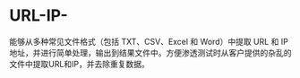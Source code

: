 # URL-IP-
能够从多种常见文件格式（包括 TXT、CSV、Excel 和 Word）中提取 URL 和 IP 地址，并进行简单处理，输出到结果文件中。方便渗透测试时从客户提供的杂乱的文件中提取URL和IP，并去除重复数据。

